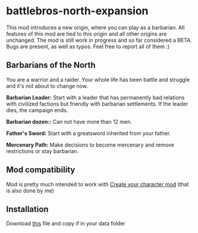 # battlebros-north-expansion

This mod introduces a new origin, where you can play as a barbarian. All features of this mod are tied to this origin and all other origins are unchanged. The mod is still work in progress and so far considered a BETA. Bugs are present, as well as typos. Feel free to report all of them :)

## Barbarians of the North

You are a warrior and a raider. Your whole life has been battle and struggle and it's not about to change now.

**Barbarian Leader:** Start with a leader that has permanently bad relations with civilized factions but friendly with barbarian settlements. If the leader dies, the campaign ends.

**Barbarian dozen::** Can not have more than 12 men.

**Father's Sword:** Start with a greatsword inherited from your father.

**Mercenary Path:** Make decisions to become mercenary and remove restrictions or stay barbarian.

## Mod compatibility

Mod is pretty much intended to work with [Create your character mod](https://www.nexusmods.com/battlebrothers/mods/580) (that is also done by me)

## Installation

Download [this](https://github.com/tbabic/battlebros-north-expansion/releases/latest/download/north-expansion-mod.zip) file and copy if in your data folder
